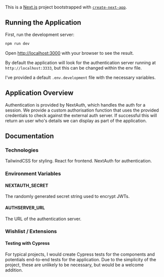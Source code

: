 This is a [Next.js](https://nextjs.org/) project bootstrapped with [`create-next-app`](https://github.com/vercel/next.js/tree/canary/packages/create-next-app).

## Running the Application

First, run the development server:

```bash
npm run dev
```

Open [http://localhost:3000](http://localhost:3000) with your browser to see the result.

By default the application will look for the authentication server running at `http://localhost:3333`, but this can be changed within the env file.

I've provided a default `.env.development` file with the necessary variables.

## Application Overview
Authentication is provided by NextAuth, which handles the auth for a session.
We provide a custom authorisation function that uses the provided credentials to check against the external auth server.
If successful this will return an user who's details we can display as part of the application.

## Documentation
### Technologies
TailwindCSS for styling.
React for frontend.
NextAuth for authentication.

### Environment Variables
#### NEXTAUTH_SECRET
The randomly generated secret string used to encrypt JWTs.

#### AUTHSERVER_URL
The URL of the authentication server.

### Wishlist / Extensions
#### Testing with Cypress
For typical projects, I would create Cypress tests for the components and potentials end-to-end tests for the application.
Due to the simplicity of the project, these are unlikely to be necessary, but would be a welcome addition.